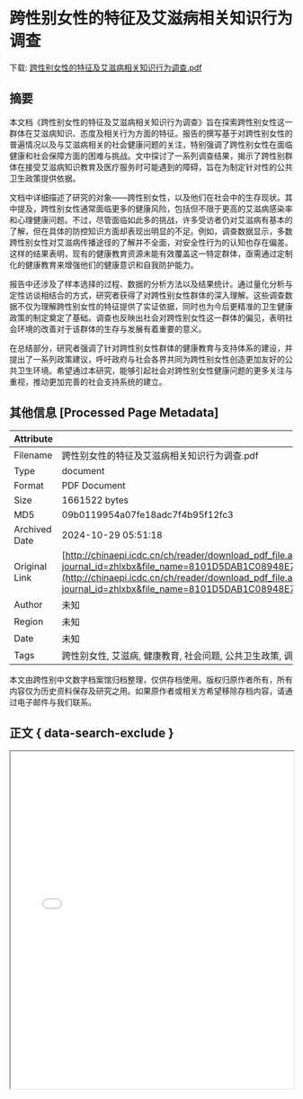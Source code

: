 # 跨性别女性的特征及艾滋病相关知识行为调查

<!-- tcd_download_link -->
下载: [跨性别女性的特征及艾滋病相关知识行为调查.pdf](跨性别女性的特征及艾滋病相关知识行为调查.pdf)
<!-- tcd_download_link_end -->

## 摘要

<!-- tcd_abstract -->
本文档《跨性别女性的特征及艾滋病相关知识行为调查》旨在探索跨性别女性这一群体在艾滋病知识、态度及相关行为方面的特征。报告的撰写基于对跨性别女性的普遍情况以及与艾滋病相关的社会健康问题的关注，特别强调了跨性别女性在面临健康和社会保障方面的困难与挑战。文中探讨了一系列调查结果，揭示了跨性别群体在接受艾滋病知识教育及医疗服务时可能遇到的障碍，旨在为制定针对性的公共卫生政策提供依据。

文档中详细描述了研究的对象——跨性别女性，以及他们在社会中的生存现状。其中提及，跨性别女性通常面临更多的健康风险，包括但不限于更高的艾滋病感染率和心理健康问题。不过，尽管面临如此多的挑战，许多受访者仍对艾滋病有基本的了解，但在具体的防控知识方面却表现出明显的不足。例如，调查数据显示，多数跨性别女性对艾滋病传播途径的了解并不全面，对安全性行为的认知也存在偏差。这样的结果表明，现有的健康教育资源未能有效覆盖这一特定群体，亟需通过定制化的健康教育来增强他们的健康意识和自我防护能力。

报告中还涉及了样本选择的过程、数据的分析方法以及结果统计。通过量化分析与定性访谈相结合的方式，研究者获得了对跨性别女性群体的深入理解。这些调查数据不仅为理解跨性别女性的特征提供了实证依据，同时也为今后更精准的卫生健康政策的制定奠定了基础。调查也反映出社会对跨性别女性这一群体的偏见，表明社会环境的改善对于该群体的生存与发展有着重要的意义。

在总结部分，研究者强调了针对跨性别女性群体的健康教育与支持体系的建设，并提出了一系列政策建议，呼吁政府与社会各界共同为跨性别女性创造更加友好的公共卫生环境。希望通过本研究，能够引起社会对跨性别女性健康问题的更多关注与重视，推动更加完善的社会支持系统的建立。

<!-- tcd_abstract_end -->

## 其他信息 [Processed Page Metadata]

| Attribute       | Value                                  |
|-----------------|----------------------------------------|
| Filename        | 跨性别女性的特征及艾滋病相关知识行为调查.pdf                             |
| Type            | document                                 |
| Format          | PDF Document                               |
| Size            | 1661522 bytes                           |
| MD5             | 09b0119954a07fe18adc7f4b95f12fc3                                  |
| Archived Date   | 2024-10-29 05:51:18                             |
| Original Link   | [http://chinaepi.icdc.cn/ch/reader/download_pdf_file.aspx?journal_id=zhlxbx&file_name=8101D5DAB1C08948E75602FF36EC0DAE997B349F20780245349618035C29863401CC68A39FF5E763DD5ABCA5C3495EC981BFAEEA5D0BD8C0D4B94448DB18C3C0&open_type=self&file_no=20160116](http://chinaepi.icdc.cn/ch/reader/download_pdf_file.aspx?journal_id=zhlxbx&file_name=8101D5DAB1C08948E75602FF36EC0DAE997B349F20780245349618035C29863401CC68A39FF5E763DD5ABCA5C3495EC981BFAEEA5D0BD8C0D4B94448DB18C3C0&open_type=self&file_no=20160116)                         |
| Author          | 未知                               |
| Region          | 未知                               |
| Date            | 未知                                 |
| Tags            | 跨性别女性, 艾滋病, 健康教育, 社会问题, 公共卫生政策, 调查研究                                 |

本文由跨性别中文数字档案馆归档整理，仅供存档使用。版权归原作者所有，所有内容仅为历史资料保存及研究之用。如果原作者或相关方希望移除存档内容，请通过电子邮件与我们联系。

## 正文 { data-search-exclude }

<!-- tcd_main_text -->
<iframe src="../跨性别女性的特征及艾滋病相关知识行为调查.pdf" width="100%" height="600px">
    <p>无法显示PDF，请下载查看。</p>
</iframe>
<!-- tcd_main_text_end -->

